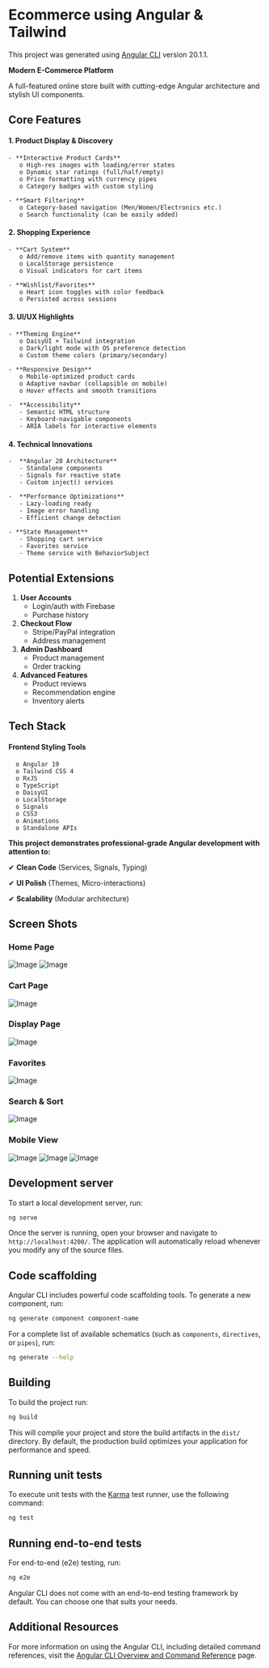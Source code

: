 # Ecommerce using Angular & Tailwind

This project was generated using [Angular CLI](https://github.com/angular/angular-cli) version 20.1.1.


**Modern E-Commerce Platform**

A full-featured online store built with cutting-edge Angular architecture and stylish UI
components.

## **Core Features**

#### **1. Product Display & Discovery**
    - **Interactive Product Cards**
       o High-res images with loading/error states
       o Dynamic star ratings (full/half/empty)
       o Price formatting with currency pipes
       o Category badges with custom styling

    - **Smart Filtering**
       o Category-based navigation (Men/Women/Electronics etc.)
       o Search functionality (can be easily added)

#### **2. Shopping Experience**
    - **Cart System**
       o Add/remove items with quantity management
       o LocalStorage persistence
       o Visual indicators for cart items

    - **Wishlist/Favorites**
       o Heart icon toggles with color feedback
       o Persisted across sessions

#### **3. UI/UX Highlights**
    - **Theming Engine**
       o DaisyUI + Tailwind integration
       o Dark/light mode with OS preference detection
       o Custom theme colors (primary/secondary)

    - **Responsive Design**
       o Mobile-optimized product cards
       o Adaptive navbar (collapsible on mobile)
       o Hover effects and smooth transitions

    -  **Accessibility**
       - Semantic HTML structure
       - Keyboard-navigable components
       - ARIA labels for interactive elements
  
#### **4. Technical Innovations**
    -  **Angular 20 Architecture**
       - Standalone components
       - Signals for reactive state
       - Custom inject() services
  
    -  **Performance Optimizations**
       - Lazy-loading ready
       - Image error handling
       - Efficient change detection

    - **State Management**
       - Shopping cart service
       - Favorites service
       - Theme service with BehaviorSubject

## **Potential Extensions**

1. **User Accounts**
    - Login/auth with Firebase
    - Purchase history
2. **Checkout Flow**
    - Stripe/PayPal integration
    - Address management
3. **Admin Dashboard**
    - Product management
    - Order tracking
4. **Advanced Features**
    - Product reviews
    - Recommendation engine
    - Inventory alerts

## **Tech Stack**

#### **Frontend Styling Tools**
```
  o Angular 19 
  o Tailwind CSS 4 
  o RxJS
  o TypeScript 
  o DaisyUI 
  o LocalStorage
  o Signals 
  o CSS3 
  o Animations 
  o Standalone APIs
```
**This project demonstrates professional-grade Angular development with attention to:**

✔ **Clean Code** (Services, Signals, Typing)

✔ **UI Polish** (Themes, Micro-interactions)

✔ **Scalability** (Modular architecture)


## **Screen Shots**

### Home Page
![Image](/public/images/Screenshot%202025-07-28%20024750.png)
![Image](/public/images/Screenshot%202025-07-28%20024824.png)

### Cart Page
![Image](/public/images/Screenshot%202025-07-28%20025039.png)

### Display Page
![Image](/public/images/Screenshot%202025-07-28%20025019.png)

### Favorites
![Image](/public/images/Screenshot%202025-07-28%20025057.png)

### Search & Sort
![Image](/public/images/Screenshot%202025-07-28%20025125.png)

### Mobile View
![Image](/public/images/Screenshot%202025-07-28%20024857.png)
![Image](/public/images/Screenshot%202025-07-28%20024927.png)
![Image](/public/images/Screenshot%202025-07-28%20025134.png)

## Development server

To start a local development server, run:

```bash
ng serve
```

Once the server is running, open your browser and navigate to `http://localhost:4200/`. The application will automatically reload whenever you modify any of the source files.

## Code scaffolding

Angular CLI includes powerful code scaffolding tools. To generate a new component, run:

```bash
ng generate component component-name
```

For a complete list of available schematics (such as `components`, `directives`, or `pipes`), run:

```bash
ng generate --help
```

## Building

To build the project run:

```bash
ng build
```

This will compile your project and store the build artifacts in the `dist/` directory. By default, the production build optimizes your application for performance and speed.

## Running unit tests

To execute unit tests with the [Karma](https://karma-runner.github.io) test runner, use the following command:

```bash
ng test
```

## Running end-to-end tests

For end-to-end (e2e) testing, run:

```bash
ng e2e
```

Angular CLI does not come with an end-to-end testing framework by default. You can choose one that suits your needs.

## Additional Resources

For more information on using the Angular CLI, including detailed command references, visit the [Angular CLI Overview and Command Reference](https://angular.dev/tools/cli) page.
